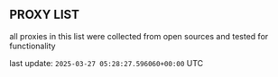 ## PROXY LIST

all proxies in this list were collected from open sources and tested for functionality

last update: `2025-03-27 05:28:27.596060+00:00` UTC